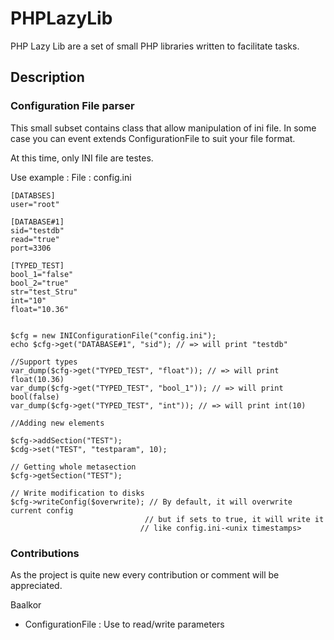 # PHPLazyLib

PHP Lazy Lib are a set of small PHP libraries written to facilitate tasks.

## Description

### Configuration File parser

This small subset contains class that allow manipulation of ini file. In some
case you can event extends ConfigurationFile to suit your file format.

At this time, only INI file are testes.

Use example : 
File : config.ini

    [DATABSES]
    user="root"

    [DATABASE#1]
    sid="testdb"
    read="true"
    port=3306

    [TYPED_TEST]
    bool_1="false"
    bool_2="true"
    str="test_Stru"
    int="10"
    float="10.36"


    $cfg = new INIConfigurationFile("config.ini");
    echo $cfg->get("DATABASE#1", "sid"); // => will print "testdb"
    
    //Support types 
    var_dump($cfg->get("TYPED_TEST", "float")); // => will print float(10.36) 
    var_dump($cfg->get("TYPED_TEST", "bool_1")); // => will print bool(false) 
    var_dump($cfg->get("TYPED_TEST", "int")); // => will print int(10) 

    //Adding new elements

    $cfg->addSection("TEST");
    $cdg->set("TEST", "testparam", 10);

    // Getting whole metasection
    $cfg->getSection("TEST"); 

    // Write modification to disks
    $cfg->writeConfig($overwrite); // By default, it will overwrite current config
                                  // but if sets to true, it will write it 
                                 // like config.ini-<unix timestamps>


### Contributions
As the project is quite new every contribution or comment will be appreciated.

Baalkor

 - ConfigurationFile : Use to read/write parameters 